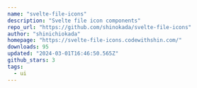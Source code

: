 ```yaml
---
name: "svelte-file-icons"
description: "Svelte file icon components"
repo_url: "https://github.com/shinokada/svelte-file-icons"
author: "shinichiokada"
homepage: "https://svelte-file-icons.codewithshin.com/"
downloads: 95
updated: "2024-03-01T16:46:50.565Z"
github_stars: 3
tags: 
  - ui
---
```

